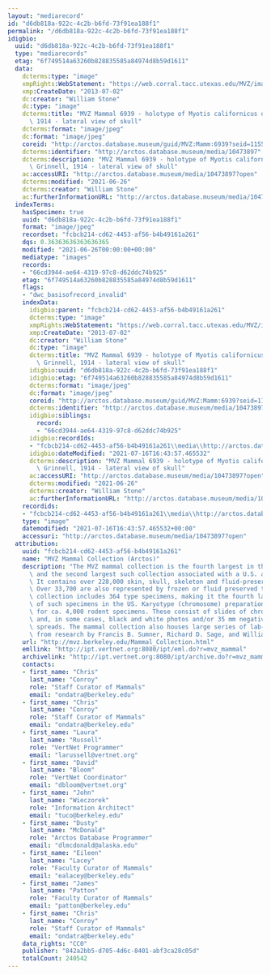```yaml
---
layout: "mediarecord"
id: "d6db818a-922c-4c2b-b6fd-73f91ea188f1"
permalink: "/d6db818a-922c-4c2b-b6fd-73f91ea188f1"
idigbio:
  uuid: "d6db818a-922c-4c2b-b6fd-73f91ea188f1"
  type: "mediarecords"
  etag: "6f749514a63260b828835585a84974d8b59d1611"
  data:
    dcterms:type: "image"
    xmpRights:WebStatement: "https://web.corral.tacc.utexas.edu/MVZ/images/MVZ_img/images/jpg/img_15256.jpg"
    xmp:CreateDate: "2013-07-02"
    dc:creator: "William Stone"
    dc:type: "image"
    dcterms:title: "MVZ Mammal 6939 - holotype of Myotis californicus quercinus Grinnell,\
      \ 1914 - lateral view of skull"
    dcterms:format: "image/jpeg"
    dc:format: "image/jpeg"
    coreid: "http://arctos.database.museum/guid/MVZ:Mamm:6939?seid=1155924"
    dcterms:identifier: "http://arctos.database.museum/media/10473897"
    dcterms:description: "MVZ Mammal 6939 - holotype of Myotis californicus quercinus\
      \ Grinnell, 1914 - lateral view of skull"
    ac:accessURI: "http://arctos.database.museum/media/10473897?open"
    dcterms:modified: "2021-06-26"
    dcterms:creator: "William Stone"
    ac:furtherInformationURL: "http://arctos.database.museum/media/10473897"
  indexTerms:
    hasSpecimen: true
    uuid: "d6db818a-922c-4c2b-b6fd-73f91ea188f1"
    format: "image/jpeg"
    recordset: "fcbcb214-cd62-4453-af56-b4b49161a261"
    dqs: 0.36363636363636365
    modified: "2021-06-26T00:00:00+00:00"
    mediatype: "images"
    records:
    - "66cd3944-ae64-4319-97c8-d62ddc74b925"
    etag: "6f749514a63260b828835585a84974d8b59d1611"
    flags:
    - "dwc_basisofrecord_invalid"
    indexData:
      idigbio:parent: "fcbcb214-cd62-4453-af56-b4b49161a261"
      dcterms:type: "image"
      xmpRights:WebStatement: "https://web.corral.tacc.utexas.edu/MVZ/images/MVZ_img/images/jpg/img_15256.jpg"
      xmp:CreateDate: "2013-07-02"
      dc:creator: "William Stone"
      dc:type: "image"
      dcterms:title: "MVZ Mammal 6939 - holotype of Myotis californicus quercinus\
        \ Grinnell, 1914 - lateral view of skull"
      idigbio:uuid: "d6db818a-922c-4c2b-b6fd-73f91ea188f1"
      idigbio:etag: "6f749514a63260b828835585a84974d8b59d1611"
      dcterms:format: "image/jpeg"
      dc:format: "image/jpeg"
      coreid: "http://arctos.database.museum/guid/MVZ:Mamm:6939?seid=1155924"
      dcterms:identifier: "http://arctos.database.museum/media/10473897"
      idigbio:siblings:
        record:
        - "66cd3944-ae64-4319-97c8-d62ddc74b925"
      idigbio:recordIds:
      - "fcbcb214-cd62-4453-af56-b4b49161a261\\media\\http://arctos.database.museum/media/10473897"
      idigbio:dateModified: "2021-07-16T16:43:57.465532"
      dcterms:description: "MVZ Mammal 6939 - holotype of Myotis californicus quercinus\
        \ Grinnell, 1914 - lateral view of skull"
      ac:accessURI: "http://arctos.database.museum/media/10473897?open"
      dcterms:modified: "2021-06-26"
      dcterms:creator: "William Stone"
      ac:furtherInformationURL: "http://arctos.database.museum/media/10473897"
    recordids:
    - "fcbcb214-cd62-4453-af56-b4b49161a261\\media\\http://arctos.database.museum/media/10473897"
    type: "image"
    datemodified: "2021-07-16T16:43:57.465532+00:00"
    accessuri: "http://arctos.database.museum/media/10473897?open"
  attribution:
    uuid: "fcbcb214-cd62-4453-af56-b4b49161a261"
    name: "MVZ Mammal Collection (Arctos)"
    description: "The MVZ mammal collection is the fourth largest in the United States\
      \ and the second largest such collection associated with a U.S. academic institution.\
      \ It contains over 228,000 skin, skull, skeleton and fluid-preserved specimens.\
      \ Over 33,700 are also represented by frozen or fluid preserved tissues. The\
      \ collection includes 364 type specimens, making it the fourth largest collection\
      \ of such specimens in the US. Karyotype (chromosome) preparations are available\
      \ for ca. 4,000 rodent specimens. These consist of slides of chromosome preparations\
      \ and, in some cases, black and white photos and/or 35 mm negatives of chromosome\
      \ spreads. The mammal collection also houses large series of lab-raised specimens\
      \ from research by Francis B. Sumner, Richard D. Sage, and William Z. Lidicker."
    url: "http://mvz.berkeley.edu/Mammal_Collection.html"
    emllink: "http://ipt.vertnet.org:8080/ipt/eml.do?r=mvz_mammal"
    archivelink: "http://ipt.vertnet.org:8080/ipt/archive.do?r=mvz_mammal"
    contacts:
    - first_name: "Chris"
      last_name: "Conroy"
      role: "Staff Curator of Mammals"
      email: "ondatra@berkeley.edu"
    - first_name: "Chris"
      last_name: "Conroy"
      role: "Staff Curator of Mammals"
      email: "ondatra@berkeley.edu"
    - first_name: "Laura"
      last_name: "Russell"
      role: "VertNet Programmer"
      email: "larussell@vertnet.org"
    - first_name: "David"
      last_name: "Bloom"
      role: "VertNet Coordinator"
      email: "dbloom@vertnet.org"
    - first_name: "John"
      last_name: "Wieczorek"
      role: "Information Architect"
      email: "tuco@berkeley.edu"
    - first_name: "Dusty"
      last_name: "McDonald"
      role: "Arctos Database Programmer"
      email: "dlmcdonald@alaska.edu"
    - first_name: "Eileen"
      last_name: "Lacey"
      role: "Faculty Curator of Mammals"
      email: "ealacey@berkeley.edu"
    - first_name: "James"
      last_name: "Patton"
      role: "Faculty Curator of Mammals"
      email: "patton@berkeley.edu"
    - first_name: "Chris"
      last_name: "Conroy"
      role: "Staff Curator of Mammals"
      email: "ondatra@berkeley.edu"
    data_rights: "CC0"
    publisher: "842a2bb5-d705-4d6c-8401-abf3ca28c05d"
    totalCount: 240542
---
```

